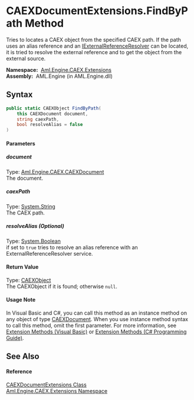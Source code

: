 CAEXDocumentExtensions.FindByPath Method
========================================
Tries to locates a CAEX object from the specified CAEX path. If the path uses an alias reference and an [IExternalReferenceResolver][1] can be located, it is tried to resolve the external reference and to get the object from the external source.

  **Namespace:**  [Aml.Engine.CAEX.Extensions][2]  
  **Assembly:**  AML.Engine (in AML.Engine.dll)

Syntax
------

```csharp
public static CAEXObject FindByPath(
	this CAEXDocument document,
	string caexPath,
	bool resolveAlias = false
)
```

#### Parameters

##### *document*
Type: [Aml.Engine.CAEX.CAEXDocument][3]  
The document.

##### *caexPath*
Type: [System.String][4]  
The CAEX path.

##### *resolveAlias* (Optional)
Type: [System.Boolean][5]  
 if set to `true` tries to resolve an alias reference with an ExternalReferenceResolver service.

#### Return Value
Type: [CAEXObject][6]  
The CAEXObject if it is found; otherwise `null`.
#### Usage Note
In Visual Basic and C#, you can call this method as an instance method on any object of type [CAEXDocument][3]. When you use instance method syntax to call this method, omit the first parameter. For more information, see [Extension Methods (Visual Basic)][7] or [Extension Methods (C# Programming Guide)][8].

See Also
--------

#### Reference
[CAEXDocumentExtensions Class][9]  
[Aml.Engine.CAEX.Extensions Namespace][2]  

[1]: ../../Aml.Engine.Services.Interfaces/IExternalReferenceResolver/README.md
[2]: ../README.md
[3]: ../../Aml.Engine.CAEX/CAEXDocument/README.md
[4]: https://docs.microsoft.com/dotnet/api/system.string
[5]: https://docs.microsoft.com/dotnet/api/system.boolean
[6]: ../../Aml.Engine.CAEX/CAEXObject/README.md
[7]: https://docs.microsoft.com/dotnet/visual-basic/programming-guide/language-features/procedures/extension-methods
[8]: https://docs.microsoft.com/dotnet/csharp/programming-guide/classes-and-structs/extension-methods
[9]: README.md
[10]: https://www.automationml.org
[11]: ../../icons/logoShade.png